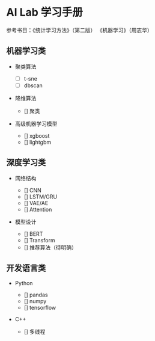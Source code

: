 # AI Lab 学习手册

参考书目：《统计学习方法》（第二版） 《机器学习》（周志华）



## 机器学习类
- 聚类算法
    - [ ] t-sne
    - [ ] dbscan

- 降维算法
    - [] 聚类

- 高级机器学习模型
    - [] xgboost
    - [] lightgbm

## 深度学习类

- 网络结构
    - [] CNN
    - [] LSTM/GRU
    - [] VAE/AE
    - [] Attention

- 模型设计
    - [] BERT
    - [] Transform
    - [] 推荐算法（待明确）

## 开发语言类

- Python
    - [] pandas
    - [] numpy
    - [] tensorflow

- C++
    - [] 多线程
